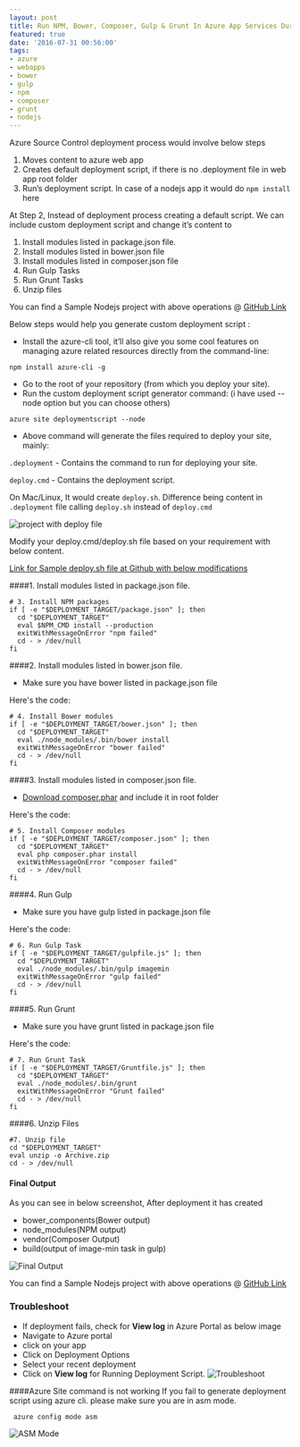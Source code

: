 ```yaml
---
layout: post
title: Run NPM, Bower, Composer, Gulp & Grunt In Azure App Services During Deployment
featured: true
date: '2016-07-31 00:56:00'
tags:
- azure
- webapps
- bower
- gulp
- npm
- composer
- grunt
- nodejs
---
```


Azure Source Control deployment process would involve below steps

1. Moves content to azure web app
2. Creates default deployment script, if there is no .deployment file in web app root folder
3. Run’s deployment script. In case of a nodejs app it would do `npm install` here

At Step 2, Instead of deployment process creating a default script. We can include custom deployment script and change it’s content to 

1. Install modules listed in  package.json file.
2. Install modules listed in bower.json file
3. Install modules listed in composer.json file
4. Run Gulp Tasks
5. Run Grunt Tasks
6. Unzip files

You can find a Sample Nodejs project with above operations @ [GitHub Link](https://github.com/prashanthmadi/azure-customdeployment)

Below steps would help you generate custom deployment script :

* Install the azure-cli tool, it’ll also give you some cool features on managing azure related resources directly from the command-line:

<code>npm install azure-cli -g </code>

* Go to the root of your repository (from which you deploy your site).
* Run the custom deployment script generator command: (i have used --node option but you can choose others)

<code>azure site deploymentscript --node</code>

* Above command will generate the files required to deploy your site, mainly:

 `.deployment` - Contains the command to run for deploying your site.

  `deploy.cmd` - Contains the deployment script.

On Mac/Linux, It would create `deploy.sh`. Difference being content in `.deployment` file calling `deploy.sh` instead of `deploy.cmd`

![project with deploy file](/content/images/2016/07/Screen-Shot-2016-07-30-at-6-51-38-PM.png)

Modify your deploy.cmd/deploy.sh file based on your requirement with below content.

[Link for Sample deploy.sh file at Github with below modifications](https://github.com/prashanthmadi/azure-customdeployment/blob/master/deploy.sh)

####1. Install modules listed in package.json file.

    # 3. Install NPM packages
    if [ -e "$DEPLOYMENT_TARGET/package.json" ]; then
      cd "$DEPLOYMENT_TARGET"
      eval $NPM_CMD install --production
      exitWithMessageOnError "npm failed"
      cd - > /dev/null
    fi



####2. Install modules listed in bower.json file.
* Make sure you have bower listed in package.json file

Here's the code:

    # 4. Install Bower modules
    if [ -e "$DEPLOYMENT_TARGET/bower.json" ]; then
      cd "$DEPLOYMENT_TARGET"
      eval ./node_modules/.bin/bower install
      exitWithMessageOnError "bower failed"
      cd - > /dev/null
    fi

####3. Install modules listed in composer.json file.

* [Download composer.phar](https://getcomposer.org/composer.phar) and include it in root folder

Here's the code:

    # 5. Install Composer modules
    if [ -e "$DEPLOYMENT_TARGET/composer.json" ]; then
      cd "$DEPLOYMENT_TARGET"
      eval php composer.phar install
      exitWithMessageOnError "composer failed"
      cd - > /dev/null
    fi

####4. Run Gulp
* Make sure you have gulp listed in package.json file

Here's the code:

    # 6. Run Gulp Task
    if [ -e "$DEPLOYMENT_TARGET/gulpfile.js" ]; then
      cd "$DEPLOYMENT_TARGET"
      eval ./node_modules/.bin/gulp imagemin
      exitWithMessageOnError "gulp failed"
      cd - > /dev/null
    fi

####5. Run Grunt
* Make sure you have grunt listed in package.json file

Here's the code:

    # 7. Run Grunt Task
    if [ -e "$DEPLOYMENT_TARGET/Gruntfile.js" ]; then
      cd "$DEPLOYMENT_TARGET"
      eval ./node_modules/.bin/grunt
      exitWithMessageOnError "Grunt failed"
      cd - > /dev/null
    fi

####6. Unzip Files

    #7. Unzip file
    cd "$DEPLOYMENT_TARGET"
    eval unzip -o Archive.zip
    cd - > /dev/null


#### Final Output

As you can see in below screenshot, After deployment it has created 

* bower_components(Bower output)
* node_modules(NPM output)
* vendor(Composer Output)
* build(output of image-min task in gulp)

![Final Output](/content/images/2016/07/Screen-Shot-2016-07-30-at-7-36-04-PM.png)

You can find a Sample Nodejs project with above operations @ [GitHub Link](https://github.com/prashanthmadi/azure-customdeployment)


### Troubleshoot
- If deployment fails, check for **View log** in Azure Portal as below image
- Navigate to Azure portal
- click on your app
- Click on Deployment Options
- Select your recent deployment
- Click on **View log** for Running Deployment Script.
![Troubleshoot](/content/images/2016/10/deploytrouble.PNG)


####Azure Site command is not working
If you fail to generate deployment script using azure cli. please make sure you are in asm mode.
```
 azure config mode asm
``` 
![ASM Mode](/content/images/2016/10/asmmode.jpg)

